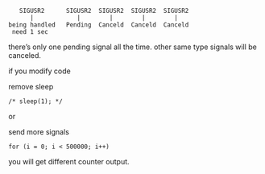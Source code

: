 ```
   SIGUSR2      SIGUSR2  SIGUSR2  SIGUSR2  SIGUSR2
      |            |        |        |        |
being handled   Pending  Canceld  Canceld  Canceld
 need 1 sec
```

there’s only one pending signal all the time. other same type signals will be canceled.

if you modify code

remove sleep

```
/* sleep(1); */
```

or

send more signals

```
for (i = 0; i < 500000; i++)
```

you will get different counter output.